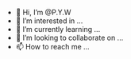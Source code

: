 - 👋 Hi, I’m @P.Y.W
- 👀 I’m interested in ...
- 🌱 I’m currently learning ...
- 💞️ I’m looking to collaborate on  ...
- 📫 How to reach me ...

<!---
fyras809/fyras809 is a ✨ special ✨ repository because its `README.md` (this file) appears on your GitHub profile.
You can click the Preview link to take a look at your changes.
--->
